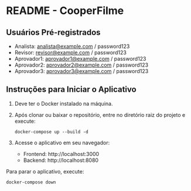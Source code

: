 # README - CooperFilme

## Usuários Pré-registrados

- Analista: analista@example.com / password123
- Revisor: revisor@example.com / password123
- Aprovador1: aprovador1@example.com / password123
- Aprovador2: aprovador2@example.com / password123
- Aprovador3: aprovador3@example.com / password123

## Instruções para Iniciar o Aplicativo

1. Deve ter o Docker instalado na máquina.

2. Após clonar ou baixar o repositório, entre no diretório raiz do projeto e execute:

   ```
   docker-compose up --build -d
   ```

3. Acesse o aplicativo em seu navegador:

   - Frontend: http://localhost:3000
   - Backend: http://localhost:8080

Para parar o aplicativo, execute:

```
docker-compose down
```